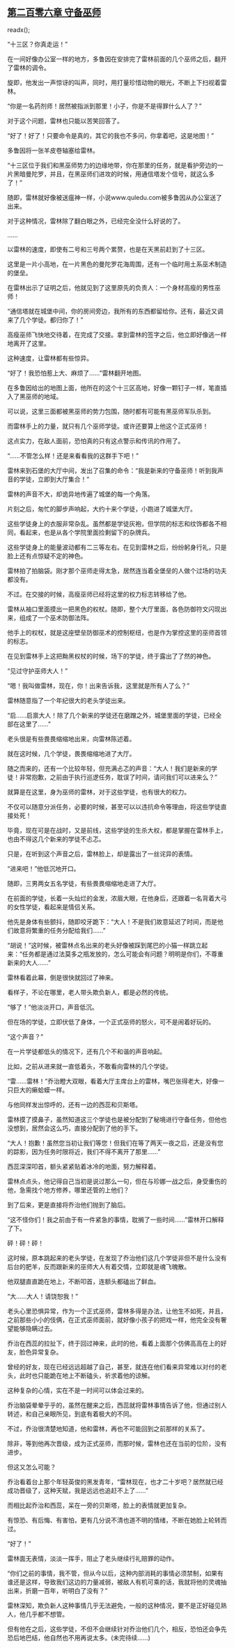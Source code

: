 ## [第二百零六章 守备巫师](https://www.xxbiquge.com/11_11222/8818108.html)
readx();

  “十三区？你真走运！”

  在一间好像办公室一样的地方，多鲁因在安排完了雷林前面的几个巫师之后，翻开了雷林的调令。

  旋即，他发出一声惊讶的叫声，同时，用打量珍惜动物的眼光，不断上下扫视着雷林。

  “你是一名药剂师！居然被指派到那里！小子，你是不是得罪什么人了？”

  对于这个问题，雷林也只能以苦笑回答了。

  “好了！好了！只要命令是真的，其它的我也不多问，你拿着吧，这是地图！”

  多鲁因将一张羊皮卷轴塞给雷林。

  “十三区位于我们和黑巫师势力的边缘地带，你在那里的任务，就是看护旁边的一片黑暗曼陀罗，并且，在黑巫师们进攻的时候，用通信塔发个信号，就这么多了！”

  随即，雷林就好像被送瘟神一样，小说www.quledu.com被多鲁因从办公室送了出来。

  对于这种情况，雷林除了翻白眼之外，已经完全没什么好说的了。

  ……

  以雷林的速度，即使有二号和三号两个累赘，也是在天黑前赶到了十三区。

  这里是一片小高地，在一片黑色的曼陀罗花海周围，还有一个临时用土系巫术制造的堡垒。

  在雷林出示了证明之后，他就见到了这里原先的负责人：一个身材高瘦的男性巫师！

  “通信塔就在城堡中间，你的房间旁边，我所有的东西都留给你。还有，最近又调来了几个学徒。都归你了！”

  高瘦巫师飞快地交待着，在完成了交接。拿到雷林的签字之后，他立即好像逃一样地离开了这里。

  这种速度，让雷林都有些惊异。

  “好了！我恐怕惹上大、麻烦了……”雷林翻开地图。

  在多鲁因给出的地图上面，他所在的这个十三区高地，好像一颗钉子一样，笔直插入了黑巫师的地域。

  可以说，这里三面都被黑巫师的势力包围，随时都有可能有黑巫师军队杀到。

  而雷林手上的力量，就只有几个巫师学徒。或许还要算上他这个正式巫师！

  这点实力，在敌人面前，恐怕真的只有这点警示和传讯的作用了。

  “……不管怎么样！还是来看看我的这群手下吧！”

  雷林来到石堡的大厅中间，发出了召集的命令：“我是新来的守备巫师！听到我声音的学徒，立即到大厅集合！”

  雷林的声音不大，却诡异地传遍了城堡的每一个角落。

  片刻之后，匆忙的脚步声响起，大约十来个学徒，小跑进了城堡大厅。

  这些学徒身上的衣服非常杂乱。虽然都是学徒灰袍，但学院的标志和纹饰都各不相同，看起来，也是从各个学院里面捡剩留下的杂牌兵。

  这些学徒身上的能量波动都有二三等左右。在见到雷林之后，纷纷躬身行礼，只是脸上还有点惊疑不定的神色。

  雷林拍了拍脑袋。刚才那个巫师走得太急，居然连当着全堡垒的人做个过场的功夫都没有。

  不过。在交接的时候，高瘦巫师已经将这里的权力标志转移给了他。

  雷林从袖口里面摸出一把黑色的权杖。随即，整个大厅里面，各色防御符文闪现出来，组成了一个巫术防御法阵。

  他手上的权杖，就是这座壁垒防御巫术的控制枢纽，也是作为掌控这里的巫师首领的标志。

  在见到雷林手上这把黝黑权杖的时候，场下的学徒，终于露出了了然的神色。

  “见过守护巫师大人！”

  “嗯！我叫做雷林，现在，你！出来告诉我，这里就是所有人了么？”

  雷林随意指了一个年纪很大的老头学徒出来。

  “启……启禀大人！除了几个新来的学徒还在磨蹭之外，城堡里面的学徒，已经全部在这里了……”

  老头很是有些畏畏缩缩地出来，向雷林陈述着。

  就在这时候，几个学徒，畏畏缩缩地进了大厅。

  随之而来的，还有一个比较年轻，但充满忐忑的声音：“大人！我们是新来的学徒！非常抱歉，之前由于执行巡逻任务，耽误了时间，请问我们可以进来么？”

  就算是在这里，身为巫师的雷林，对于这些学徒，也有很大的权力。

  不仅可以随意分派任务，必要的时候，甚至可以以违抗命令等理由，将这些学徒直接处死！

  毕竟，现在可是在战时，又是前线，这些学徒的生杀大权，都是掌握在雷林手上，也由不得这几个新来的学徒不忐忑。

  只是，在听到这个声音之后，雷林脸上，却是露出了一丝诧异的表情。

  “进来吧！”他低沉地开口。

  随即，三男两女五名学徒，有些畏畏缩缩地走进了大厅。

  在前面的学徒，长着一头灿烂的金发，浓眉大眼，在他身后，还跟着一名背着大弓的女性学徒，看起来是情侣关系。

  他先是身体有些颤抖，随即咬牙跪下：“大人！不是我们故意延迟了时间，而是他们故意将繁重的任务分配给我们……”

  “胡说！”这时候，被雷林点名出来的老头好像被踩到尾巴的小猫一样跳立起来：“任务都是通过法莫多之瓶发放的，怎么可能会有问题？明明是你们，不尊重新来的大人……”

  雷林看着此幕，倒是很快就回过了神来。

  看样子，不论在哪里，老人带头欺负新人，都是必然的传统。

  “够了！”他淡淡开口，声音低沉。

  但在场的学徒，立即伏低了身体，一个正式巫师的怒火，可不是闹着好玩的。

  “这个声音？”

  在一片学徒都低头的情况下，还有几个不和谐的声音响起。

  比如，之前从进来就一直低着头，不敢看向雷林的几个学徒。

  “雷……雷林！”乔治瞪大双眼，看着大厅主席台上的雷林，嘴巴张得老大，好像一只巨大的癞蛤蟆一样。

  与他同样发出惊呼的，还有一边的西蕊和贝斯塔。

  雷林摸了摸鼻子，虽然知道这三个学徒也是被分配到了秘境进行守备任务，但他也没想到，居然会这么巧，直接分配到了他的手下。

  “大人！抱歉！虽然您当初让我们等您！但我们在等了两天一夜之后，还是没有您的踪影，因为任务时限将近，我们不得不离开了那里……”

  西蕊深深叩首，额头紧紧贴着冰冷的地面，努力解释着。

  雷林点点头，他记得自己当初是说过那么一句，但在与珍娜一战之后，身受重伤的他，急需找个地方修养，哪里还管的上他们？

  到了后来，更是直接将乔治他们抛到了脑后。

  “这不怪你们！我之前由于有一件紧急的事情，耽搁了一些时间……”雷林开口解释了下。

  砰！砰！砰！

  这时候，原本跳起来的老头学徒，在发现了乔治他们这几个学徒非但不是什么没有后台的肥羊，反而跟新来的巫师大人有着交情，立即就是魂飞魄散。

  他双腿直直跪在地上，不断叩首，连额头都磕出了鲜血。

  “大……大人！请饶恕我！”

  老头心里恐惧异常，作为一个正式巫师，雷林多得是办法，让他生不如死，并且，之前那些小小的伎俩，在正式巫师面前，就好像小孩子的把戏一样，他完全没有奢望能够隐瞒过去。

  乔治在西蕊的拉扯下，终于回过神来，此时的他，看着上面那个仿佛高高在上的好友，脸色异常复杂。

  曾经的好友，现在已经远远超越了自己，甚至，就连在他们看来异常难以对付的老头，此时也只能跪在地上不断磕头，祈求着他的谅解。

  这种复杂的心情，实在不是一时间可以体会过来的。

  乔治脑袋晕晕乎乎的，虽然在醒来之后，西蕊就将雷林事情告诉了他，但通过别人转述，和自己亲眼所见，到底有着极大的不同。

  不过，乔治很清楚地知道，他和雷林，再也不可能回到之前那样的关系了。

  除非，等到他再次晋级，成为正式巫师，而那时候，雷林也还在当前的位阶，没有进步。

  但这又怎么可能？

  乔治看着台上那个年轻英俊的黑发青年，“雷林现在，也才二十岁吧？居然就已经成功晋级了，这种天赋，我是远远也追赶不上了……”

  而相比起乔治和西蕊，呆在一旁的贝斯塔，脸上的表情就更加复杂。

  有惊恐、有后悔、有害怕，更有几分说不清也道不明的情绪，不断在她脸上轮转而过。

  “好了！”

  雷林面无表情，淡淡一挥手，阻止了老头继续行礼赔罪的动作。

  “你们之前的事情，我不管，但从今以后，这种内部消耗的事情必须禁制，如果有谁还是这样，导致我们这边的力量减弱，被敌人有机可乘的话，我就将他的灵魂抽出来，折磨一百年，听明白了没有？”

  雷林深知，欺负新人这种事情几乎无法避免，一般的这种情况，要不是正好碰见熟人，他几乎都不想管。

  但有他在之后，这些学徒，不但不会继续针对乔治他们几个，相反，恐怕还会争先恐后地巴结，他自然也不用再说太多。(未完待续……)
